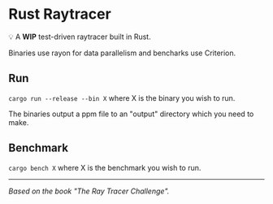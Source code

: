 # Rust Raytracer

💡 A **WIP** test-driven raytracer built in Rust.

Binaries use rayon for data parallelism and bencharks use Criterion.

## Run
`cargo run --release --bin X` where X is the binary you wish to run.

The binaries output a ppm file to an "output" directory which you need to make.

## Benchmark
`cargo bench X` where X is the benchmark you wish to run.

---
*Based on the book "The Ray Tracer Challenge".*
